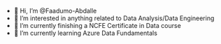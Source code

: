 - 👋 Hi, I’m @Faadumo-Abdalle
- 👀 I’m interested in anything related to Data Analysis/Data Engineering
- 🌱 I’m currently finishing a NCFE Certificate in Data course
- 🌱 I’m currently learning Azure Data Fundamentals



<!---
Faadumo-Abdalle/Faadumo-Abdalle is a ✨ special ✨ repository because its `README.md` (this file) appears on your GitHub profile.
You can click the Preview link to take a look at your changes.
--->
